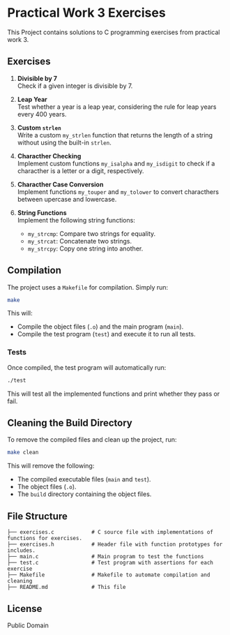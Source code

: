 
# Practical Work 3 Exercises

This Project contains solutions to  C programming exercises from practical work 3.

## Exercises

1. **Divisible by 7**  
   Check if a given integer is divisible by 7.
   
2. **Leap Year**  
   Test whether a year is a leap year, considering the rule for leap years every 400 years.

3. **Custom `strlen`**  
   Write a custom `my_strlen` function that returns the length of a string without using the built-in `strlen`.

4. **Characther Checking**  
   Implement custom functions `my_isalpha` and `my_isdigit` to check if a characther is a letter or a digit, respectively.

5. **Characther Case Conversion**  
   Implement functions `my_touper` and `my_tolower` to convert characthers between upercase and lowercase.

6. **String Functions**  
   Implement the following string functions:
   - `my_strcmp`: Compare two strings for equality.
   - `my_strcat`: Concatenate two strings.
   - `my_strcpy`: Copy one string into another.


## Compilation

The project uses a `Makefile` for compilation. Simply run:
```bash
make
```
This will:
- Compile the object files (`.o`) and the main program (`main`).
- Compile the test program (`test`) and execute it to run all tests.

### Tests
Once compiled, the test program will automatically run:
```bash
./test
```
This will test all the implemented functions and print whether they pass or fail.

## Cleaning the Build Directory

To remove the compiled files and clean up the project, run:
```bash
make clean
```
This will remove the following:
- The compiled executable files (`main` and `test`).
- The object files (`.o`).
- The `build` directory containing the object files.

## File Structure

```text
├── exercises.c            # C source file with implementations of functions for exercises.
├── exercises.h            # Header file with function prototypes for includes.
├── main.c                 # Main program to test the functions
├── test.c                 # Test program with assertions for each exercise
├── Makefile               # Makefile to automate compilation and cleaning
├── README.md              # This file
```

## License

Public Domain